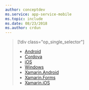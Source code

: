 ```yaml
---
author: conceptdev
ms.service: app-service-mobile
ms.topic: include
ms.date: 08/23/2018
ms.author: crdun
---
```

> [!div class="op_single_selector"]
> * [Android](../articles/app-service-mobile/app-service-mobile-android-get-started-users.md)
> * [Cordova](../articles/app-service-mobile/app-service-mobile-cordova-get-started-users.md)
> * [iOS](../articles/app-service-mobile/app-service-mobile-ios-get-started-users.md)
> * [Windows](../articles/app-service-mobile/app-service-mobile-windows-store-dotnet-get-started-users.md)
> * [Xamarin.Android](../articles/app-service-mobile/app-service-mobile-xamarin-android-get-started-users.md)
> * [Xamarin.Forms](../articles/app-service-mobile/app-service-mobile-xamarin-forms-get-started-users.md)
> * [Xamarin.iOS](../articles/app-service-mobile/app-service-mobile-xamarin-ios-get-started-users.md)
> 
> 

